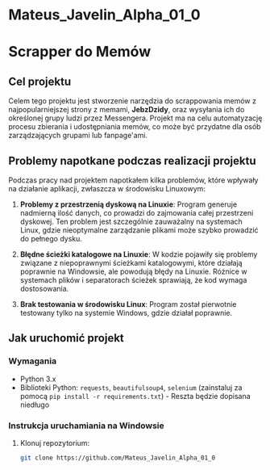 # Mateus_Javelin_Alpha_01_0

# Scrapper do Memów

## Cel projektu

Celem tego projektu jest stworzenie narzędzia do scrappowania memów z najpopularniejszej strony z memami, **JebzDzidy**, oraz wysyłania ich do określonej grupy ludzi przez Messengera. Projekt ma na celu automatyzację procesu zbierania i udostępniania memów, co może być przydatne dla osób zarządzających grupami lub fanpage'ami.

## Problemy napotkane podczas realizacji projektu

Podczas pracy nad projektem napotkałem kilka problemów, które wpływały na działanie aplikacji, zwłaszcza w środowisku Linuxowym:

1. **Problemy z przestrzenią dyskową na Linuxie**:
   Program generuje nadmierną ilość danych, co prowadzi do zajmowania całej przestrzeni dyskowej. Ten problem jest szczególnie zauważalny na systemach Linux, gdzie nieoptymalne zarządzanie plikami może szybko prowadzić do pełnego dysku.

2. **Błędne ścieżki katalogowe na Linuxie**:
   W kodzie pojawiły się problemy związane z niepoprawnymi ścieżkami katalogowymi, które działają poprawnie na Windowsie, ale powodują błędy na Linuxie. Różnice w systemach plików i separatorach ścieżek sprawiają, że kod wymaga dostosowania.

3. **Brak testowania w środowisku Linux**:
   Program został pierwotnie testowany tylko na systemie Windows, gdzie działał poprawnie.

## Jak uruchomić projekt

### Wymagania

- Python 3.x
- Biblioteki Python: `requests`, `beautifulsoup4`, `selenium` (zainstaluj za pomocą `pip install -r requirements.txt`) - Reszta będzie dopisana niedługo

### Instrukcja uruchamiania na Windowsie

1. Klonuj repozytorium:
   ```sh
   git clone https://github.com/Mateus_Javelin_Alpha_01_0
